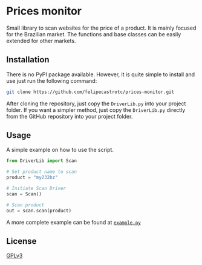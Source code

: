 # Prices monitor

Small library to scan websites for the price of a product. It is mainly focused for the Brazilian market. The functions and base classes can be easily extended for other markets.

## Installation

There is no PyPI package available. However, it is quite simple to install and use just run the following command:

```bash
git clone https://github.com/felipecastrotc/prices-monitor.git
```

After cloning the repository, just copy the `DriverLib.py` into your project folder. If you want a simpler method, just copy the `DriverLib.py` directly from the GitHub repository into your project folder.

## Usage

A simple example on how to use the script.

```python
from DriverLib import Scan

# Set product name to scan
product = "my232bz"

# Initiate Scan Driver
scan = Scan()

# Scan product
out = scan.scan(product)
```

A more complete example can be found at [`example.py`](example.py)


## License

[GPLv3](https://choosealicense.com/licenses/gpl-3.0/)